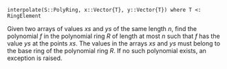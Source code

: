 ```
interpolate(S::PolyRing, x::Vector{T}, y::Vector{T}) where T <: RingElement
```

Given two arrays of values $xs$ and $ys$ of the same length $n$, find the polynomial $f$ in the polynomial ring $R$ of length at most $n$ such that $f$ has the value $ys$ at the points $xs$. The values in the arrays $xs$ and $ys$ must belong to the base ring of the polynomial ring $R$. If no such polynomial exists, an exception is raised.
